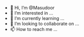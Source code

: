 - 👋 Hi, I’m @Masudoor
- 👀 I’m interested in ...
- 🌱 I’m currently learning ...
- 💞️ I’m looking to collaborate on ...
- 📫 How to reach me ...

<!---
Masudoor/Masudoor is a ✨ special ✨ repository because its `README.md` (this file) appears on your GitHub profile.
You can click the Preview link to take a look at your changes.
--->
